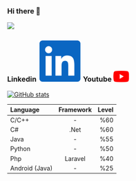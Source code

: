 ### Hi there 👋

<p align="left"> <img src="https://komarev.com/ghpvc/?username=serdaraltin&label=Profile%20views&color=ff8a14"/> </p>

<h3>Linkedin <a href="https://www.linkedin.com/in/serdar-altin/" ><img src="linkedin.png" alt="linkedin" width="100"/></a>
 Youtube <a href="https://www.youtube.com/meyta" ><img src="youtube.png" alt="youtube" width="36"/></a></h3>


[![GitHub stats](https://github-readme-stats.vercel.app/api?username=serdaraltin&show_icons=true&theme=default&count_private=false)](https://github.com/serdaraltin/)

| Language           | Framework | Level |
| :----------------- |:-------------------:| --------:|
| C/C++         | -         | %60   |
| C#            | .Net      | %60   |
| Java          | -         | %55   |
| Python        | -         | %50   |
| Php           | Laravel   | %40   |
| Android (Java)| -         | %25   |


